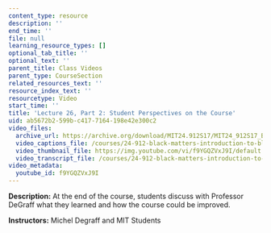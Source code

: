 ```yaml
---
content_type: resource
description: ''
end_time: ''
file: null
learning_resource_types: []
optional_tab_title: ''
optional_text: ''
parent_title: Class Videos
parent_type: CourseSection
related_resources_text: ''
resource_index_text: ''
resourcetype: Video
start_time: ''
title: 'Lecture 26, Part 2: Student Perspectives on the Course'
uid: ab5672b2-599b-c417-7164-198e42e300c2
video_files:
  archive_url: https://archive.org/download/MIT24.912S17/MIT24_912S17_Black_Matters_Last_Class_Part_2_300k.mp4
  video_captions_file: /courses/24-912-black-matters-introduction-to-black-studies-spring-2017/87175f5bf7695d36957ce18951d51c86_f9YGQZVxJ9I.vtt
  video_thumbnail_file: https://img.youtube.com/vi/f9YGQZVxJ9I/default.jpg
  video_transcript_file: /courses/24-912-black-matters-introduction-to-black-studies-spring-2017/3b0331aa9852022454e1d43f74c9958f_f9YGQZVxJ9I.pdf
video_metadata:
  youtube_id: f9YGQZVxJ9I
---
```


**Description:** At the end of the course, students discuss with Professor DeGraff what they learned and how the course could be improved.

**Instructors:** Michel Degraff and MIT Students